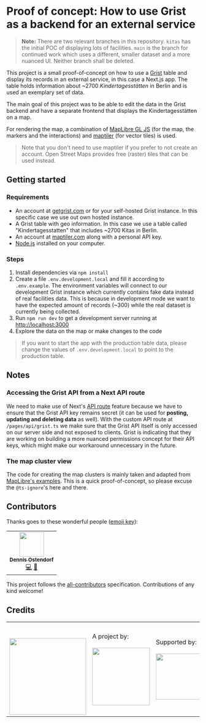 # Proof of concept: How to use Grist as a backend for an external service

> **Note:** There are two relevant branches in this repository. `kitas` has the initial POC of displaying lots of facilities. `main` is the branch for continued work which uses a different, smaller dataset and a more nuanced UI. Neither branch shall be deleted.

This project is a small proof-of-concept on how to use a [Grist](https://www.getgrist.com/) table and display its records in an external service, in this case a Next.js app. The table holds information about ~2700 _Kindertagesstätten_ in Berlin and is used an exemplary set of data.

The main goal of this project was to be able to edit the data in the Grist backend and have a separate frontend that displays the Kindertagesstätten on a map.

For rendering the map, a combination of [MapLibre GL JS](https://maplibre.org/maplibre-gl-js-docs/api/) (for the map, the markers and the interactions) and [maptiler](https://www.maptiler.com/) (for vector tiles) is used.

> Note that you don't need to use maptiler if you prefer to not create an account. Open Street Maps provides free (raster) tiles that can be used instead.

## Getting started

### Requirements

- An account at [getgrist.com](https://www.getgrist.com/) or for your self-hosted Grist instance. In this specific case we use out own hosted instance.
- A Grist table with geo information. In this case we use a table called "Kindertagesstatten" that includes ~2700 Kitas in Berlin.
- An account at [maptiler.com](https://www.maptiler.com/) along with a personal API key.
- [Node.js](https://nodejs.org) installed on your computer.

### Steps

1. Install dependencies via `npm install`
2. Create a file `.env.development.local` and fill it according to `.env.example`. The environment variables will connect to our development Grist instance which currently contains fake data instead of real facilities data. This is because in development mode we want to have the expected amount of records (~300) while the real dataset is currently being collected.
3. Run `npm run dev` to get a development server running at [http://localhost:3000](http://localhost:3000)
4. Explore the data on the map or make changes to the code

> If you want to start the app with the production table data, please change the values of 
`.env.development.local` to point to the production table.

## Notes

### Accessing the Grist API from a Next API route

We need to make use of Next's [API route](https://nextjs.org/docs/api-routes/introduction) feature because we have to ensure that the Grist API key remains secret (it can be used for **posting, updating and deleting data** as well). With the custom API route at `/pages/api/grist.ts` we make sure that the Grist API itself is only accessed on our server side and not exposed to clients. Grist is indicating that they are working on building a more nuanced permissions concept for their API keys, which might make our workaround unnecessary in the future.

### The map cluster view

The code for creating the map clusters is mainly taken and adapted from [MapLibre's examples](https://maplibre.org/maplibre-gl-js-docs/example/cluster/). This is a quick proof-of-concept, so please excuse the `@ts-ignore`'s here and there.

## Contributors

Thanks goes to these wonderful people ([emoji key](https://allcontributors.org/docs/en/emoji-key)):

<!-- ALL-CONTRIBUTORS-LIST:START - Do not remove or modify this section -->
<!-- prettier-ignore-start -->
<!-- markdownlint-disable -->
<table>
  <tr>
    <td align="center"><a href="https://github.com/dnsos"><img src="https://avatars.githubusercontent.com/u/15640196?v=4?s=64" width="64px;" alt=""/><br /><sub><b>Dennis Ostendorf</b></sub></a><br /><a href="https://github.com/technologiestiftung/grist-external-dashboard-poc/commits?author=dnsos" title="Code">💻</a> <a href="https://github.com/technologiestiftung/grist-external-dashboard-poc/commits?author=dnsos" title="Documentation">📖</a></td>
  </tr>
</table>

<!-- markdownlint-restore -->
<!-- prettier-ignore-end -->

<!-- ALL-CONTRIBUTORS-LIST:END -->

This project follows the [all-contributors](https://github.com/all-contributors/all-contributors) specification. Contributions of any kind welcome!

## Credits

<table>
  <tr>
    <td>
      <a src="https://citylab-berlin.org/de/start/">
        <br />
        <br />
        <img width="200" src="https://logos.citylab-berlin.org/logo-citylab-berlin.svg" />
      </a>
    </td>
    <td>
      A project by: <a src="https://www.technologiestiftung-berlin.de/">
        <br />
        <br />
        <img width="150" src="https://logos.citylab-berlin.org/logo-technologiestiftung-berlin-de.svg" />
      </a>
    </td>
    <td>
      Supported by: <a src="https://www.berlin.de/">
        <br />
        <br />
        <img width="120" src="https://logos.citylab-berlin.org/logo-berlin.svg" />
      </a>
    </td>
  </tr>
</table>